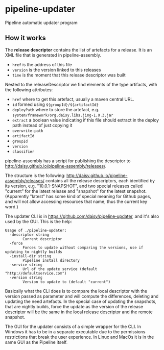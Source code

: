 # pipeline-updater

Pipeline automatic updater program

## How it works

The **release descriptor** contains the list of artefacts for a release. It is an XML file that is generated in pipeline-assembly.

- `href` is the address of this file
- `version` is the version linked to this releases
- `time` is the moment that this release descriptor was built

Nested to the releaseDescriptor we find elements of the type artifacts, with the following attributes:

- `href` where to get this artefact, usually a maven central URL.
- `id` formed using `${groupId}/${artifactId}`
- `deployPath` where to store the artefact, e.g. `system/framework/org.daisy.libs.jing-1.0.3.jar`
- `extract` a boolean value indicating if this file should extract in the deploy path instead of just copying it
- `overwrite-path`
- `artifactId`
- `groupId`
- `version`
- `classifier`

pipeline-assembly has a script for publishing the descriptor to http://daisy.github.io/pipeline-assembly/releases/.

The structure is the following: http://daisy.github.io/pipeline-assembly/releases/ contains all the release descriptors, each identified by its version, e.g. "10.0.1-SNAPSHOT", and two special releases called "current" for the latest release and "snapshot" for the latest snapshot. (Apparently "latest" has some kind of special meaning for Github pages, and will not allow accessing resources that name, thus the current key word.)

The updater CLI is in https://github.com/daisy/pipeline-updater, and it's also used by the GUI. This is the help:

    Usage of ./pipeline-updater:
      -descriptor string
        	Current descriptor
      -force
        	Forces to update without comparing the versions, use if updating to nightly builds
      -install-dir string
        	Pipeline install directory
      -service string
        	Url of the update service (default "http://defaultservice.com")
      -version string
        	Version to update to (default "current")

Basically what the CLI does is to compare the local descriptor with the version passed as parameter and will compute the differences, deleting and updating the need artefacts. In the special case of updating the snapshots, that are nightly builds, force the update as the version of the release descriptor will be the same in the local release descriptor and the remote snapshot.

The GUI for the updater consists of a simple wrapper for the CLI. In Windows it has to be in a separate executable due to the permissions restrictions that break the user experience. In Linux and MacOs it is in the same GUI as the Pipeline itself.
